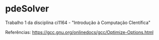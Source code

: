 # pdeSolver
Trabalho 1 da disciplina ci1164 - "Introdução à Computação CIentífica"

Referências:
https://gcc.gnu.org/onlinedocs/gcc/Optimize-Options.html
